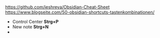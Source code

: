 https://github.com/ieshreya/Obsidian-Cheat-Sheet
https://www.blogseite.com/50-obsidian-shortcuts-tastenkombinationen/
* Control Center **Strg+P**
* New note **Strg+N**
* 